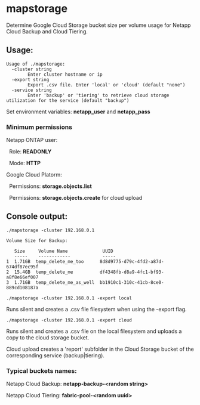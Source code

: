 # mapstorage

Determine Google Cloud Storage bucket size per volume usage for Netapp Cloud Backup and Cloud Tiering.

## Usage:
```
Usage of ./mapstorage:
  -cluster string
        Enter cluster hostname or ip
  -export string
        Export .csv file. Enter 'local' or 'cloud' (default "none")
  -service string
        Enter 'backup' or 'tiering' to retrieve cloud storage utilization for the service (default "backup")
```

Set environment variables: **netapp_user** and **netapp_pass**

### Minimum permissions

Netapp ONTAP user:

&nbsp; Role: **READONLY**

&nbsp; Mode: **HTTP**

Google Cloud Platorm:

&nbsp; Permissions: **storage.objects.list**

&nbsp; Permissions: **storage.objects.create** for cloud upload

## Console output:
```
./mapstorage -cluster 192.168.0.1

Volume Size for Backup:

   Size     Volume Name             UUID                                  
   -----    ------------            -----                                 
1  1.71GB  temp_delete_me_too      8d8d9775-d79c-4fd2-a87d-674df87ec95f  
2  15.4GB  temp_delete_me          df4348fb-d8a9-4fc1-bf93-a8f8e66ef007  
3  1.71GB  temp_delete_me_as_well  bb1910c1-310c-41cb-8ce0-889cd108187a
```

```
./mapstorage -cluster 192.168.0.1 -export local
```
Runs silent and creates a .csv file filesystem when using the -export flag.

```
./mapstorage -cluster 192.168.0.1 -export cloud
```
Runs silent and creates a .csv file on the local filesystem and uploads a copy to the cloud storage bucket.

Cloud upload creates a 'report' subfolder in the Cloud Storage bucket of the corresponding service (backup|tiering).

### Typical buckets names:

Netapp Cloud Backup: **netapp-backup-\<random string>**

Netapp Cloud Tiering: **fabric-pool-\<random uuid>**